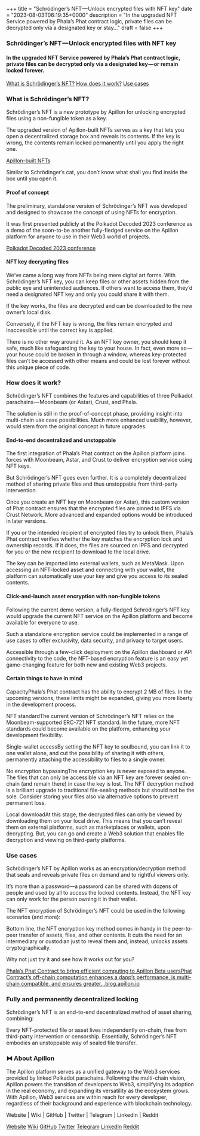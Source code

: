 +++
title = "Schrödinger’s NFT — Unlock encrypted files with NFT key"
date = "2023-08-03T06:19:35+0000"
description = "In the upgraded NFT Service powered by Phala’s Phat contract logic, private files can be decrypted only via a designated key or stay…"
draft = false
+++

### Schrödinger’s NFT — Unlock encrypted files with NFT key


#### In the upgraded NFT Service powered by Phala’s Phat contract logic, private files can be decrypted only via a designated key — or remain locked forever.

[What is Schrödinger’s NFT?](#d185)
[How does it work?](#360f)
[Use cases](#0b8a)

### What is Schrödinger’s NFT?


Schrödinger’s NFT is a new prototype by Apillon for unlocking encrypted files using a non-fungible token as a key.


The upgraded version of Apillon-built NFTs serves as a key that lets you open a decentralized storage box and reveals its contents. If the key is wrong, the contents remain locked permanently until you apply the right one.

[Apillon-built NFTs](https://wiki.apillon.io/build/2-web3-services.html#nfts)

Similar to Schrödinger’s cat, you don’t know what shall you find inside the box until you open it.


#### Proof of concept


The preliminary, standalone version of Schrödinger’s NFT was developed and designed to showcase the concept of using NFTs for encryption.


It was first presented publicly at the Polkadot Decoded 2023 conference as a demo of the soon-to-be another fully-fledged service on the Apillon platform for anyone to use in their Web3 world of projects.

[Polkadot Decoded 2023 conference](https://medium.com/apillon/polkadot-has-decoded-a-new-future-cf1f8bab2a24#c166)

#### NFT key decrypting files


We’ve came a long way from NFTs being mere digital art forms. With Schrödinger’s NFT key, you can keep files or other assets hidden from the public eye and unintended audiences. If others want to access them, they’d need a designated NFT key and only you could share it with them.


If the key works, the files are decrypted and can be downloaded to the new owner’s local disk.


Conversely, if the NFT key is wrong, the files remain encrypted and inaccessible until the correct key is applied.


There is no other way around it. As an NFT key owner, you should keep it safe, much like safeguarding the key to your house. In fact, even more so — your house could be broken in through a window, whereas key-protected files can’t be accessed with other means and could be lost forever without this unique piece of code.


### How does it work?


Schrödinger’s NFT combines the features and capabilities of three Polkadot parachains — Moonbeam (or Astar), Crust, and Phala.


The solution is still in the proof-of-concept phase, providing insight into multi-chain use case possibilities. Much more enhanced usability, however, would stem from the original concept in future upgrades.


#### End-to-end decentralized and unstoppable


The first integration of Phala’s Phat contract on the Apillon platform joins forces with Moonbeam, Astar, and Crust to deliver encryption service using NFT keys.


But Schrödinger’s NFT goes even further. It is a completely decentralized method of sharing private files and thus unstoppable from third-party intervention.


Once you create an NFT key on Moonbeam (or Astar), this custom version of Phat contract ensures that the encrypted files are pinned to IPFS via Crust Network. More advanced and expanded options would be introduced in later versions.


If you or the intended recipient of encrypted files try to unlock them, Phala’s Phat contract verifies whether the key matches the encryption lock and ownership records. If it does, the files are sourced on IPFS and decrypted for you or the new recipient to download to the local drive.


The key can be imported into external wallets, such as MetaMask. Upon accessing an NFT-locked asset and connecting with your wallet, the platform can automatically use your key and give you access to its sealed contents.


#### Click-and-launch asset encryption with non-fungible tokens


Following the current demo version, a fully-fledged Schrödinger’s NFT key would upgrade the current NFT service on the Apillon platform and become available for everyone to use.


Such a standalone encryption service could be implemented in a range of use cases to offer exclusivity, data security, and privacy to target users.


Accessible through a few-click deployment on the Apillon dashboard or API connectivity to the code, the NFT-based encryption feature is an easy yet game-changing feature for both new and existing Web3 projects.


#### Certain things to have in mind


CapacityPhala’s Phat contract has the ability to encrypt 2 MB of files. In the upcoming versions, these limits might be expanded, giving you more liberty in the development process.


NFT standardThe current version of Schrödinger’s NFT relies on the Moonbeam-supported ERC-721 NFT standard. In the future, more NFT standards could become available on the platform, enhancing your development flexibility.


Single-wallet accessBy setting the NFT key to soulbound, you can link it to one wallet alone, and cut the possibility of sharing it with others, permanently attaching the accessibility to files to a single owner.


No encryption bypassingThe encryption key is never exposed to anyone. The files that can only be accessible via an NFT key are forever sealed on-chain (and remain there) in case the key is lost. The NFT decryption method is a brilliant upgrade to traditional file-sealing methods but should not be the sole. Consider storing your files also via alternative options to prevent permanent loss.


Local downloadAt this stage, the decrypted files can only be viewed by downloading them on your local drive. This means that you can’t reveal them on external platforms, such as marketplaces or wallets, upon decrypting. But, you can go and create a Web3 solution that enables file decryption and viewing on third-party platforms.


### Use cases


Schrödinger’s NFT by Apillon works as an encryption/decryption method that seals and reveals private files on demand and to rightful viewers only.


It’s more than a password—a password can be shared with dozens of people and used by all to access the locked contents. Instead, the NFT key can only work for the person owning it in their wallet.


The NFT encryption of Schrödinger’s NFT could be used in the following scenarios (and more):


Bottom line, the NFT encryption key method comes in handy in the peer-to-peer transfer of assets, files, and other contents. It cuts the need for an intermediary or custodian just to reveal them and, instead, unlocks assets cryptographically.


Why not just try it and see how it works out for you?

[Phala’s Phat Contract to bring efficient computing to Apillon Beta usersPhat Contract’s off-chain computation enhances a dapp’s performance, is multi-chain compatible, and ensures greater…blog.apillon.io](https://blog.apillon.io/phalas-phat-contract-to-bring-efficient-computing-to-apillon-beta-users-591332fd86a6)

### Fully and permanently decentralized locking


Schrödinger’s NFT is an end-to-end decentralized method of asset sharing, combining:


Every NFT-protected file or asset lives independently on-chain, free from third-party intervention or censorship. Essentially, Schrödinger’s NFT embodies an unstoppable way of sealed file transfer.


### ⧓ About Apillon


The Apillon platform serves as a unified gateway to the Web3 services provided by linked Polkadot parachains. Following the multi-chain vision, Apillon powers the transition of developers to Web3, simplifying its adoption in the real economy, and expanding its versatility as the ecosystem grows. With Apillon, Web3 services are within reach for every developer, regardless of their background and experience with blockchain technology.


Website | Wiki | GitHub | Twitter | Telegram | LinkedIn | Reddit

[Website](https://apillon.io/)
[Wiki](https://wiki.apillon.io/)
[GitHub](https://github.com/Apillon-web3)
[Twitter](https://twitter.com/apillon)
[Telegram](https://t.me/Apillon)
[LinkedIn](https://www.linkedin.com/company/apillon/)
[Reddit](https://www.reddit.com/r/apillon/)